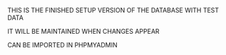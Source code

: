 THIS IS THE FINISHED SETUP VERSION OF THE DATABASE WITH TEST DATA

IT WILL BE MAINTAINED WHEN CHANGES APPEAR

CAN BE IMPORTED IN PHPMYADMIN
